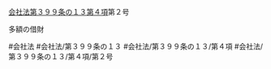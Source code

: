 [会社法第３９９条の１３第４項](会社法＿＿＿＿第３９９条の１３第４項)第２号

多額の借財


#会社法
#会社法/第３９９条の１３
#会社法/第３９９条の１３/第４項
#会社法/第３９９条の１３/第４項/第２号
